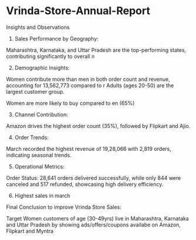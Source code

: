 # Vrinda-Store-Annual-Report

Insights and Observations

1. Sales Performance by Geography:

Maharashtra, Karnataka, and Uttar Pradesh are the top-performing states, contributing significantly to overall n

2. Demographic Insights:

Women contribute more than men in both order count and revenue, accounting for 13,562,773 compared to r Adults (ages 20-50) are the largest customer group.

Women are more likely to buy compared to en (65%)

3. Channel Contribution:

Amazon drives the highest order count (35%), followed by Flipkart and Ajio.

4. Order Trends:

March recorded the highest revenue of 19,28,066 with 2,819 orders, indicating seasonal trends.

5. Operational Metrics:

Order Status: 28,641 orders delivered successfully, while only 844 were canceled and 517 refunded, showcasing high delivery efficiency.

6. Highest sales in march

Final Conclusion to improve Vrinda Store Sales:

Target Women customers of age (30-49yrs) live in Maharashtra, Karnataka and Uttar Pradesh by showing ads/offers/coupons availabe on Amazon, Flipkart and Myntra